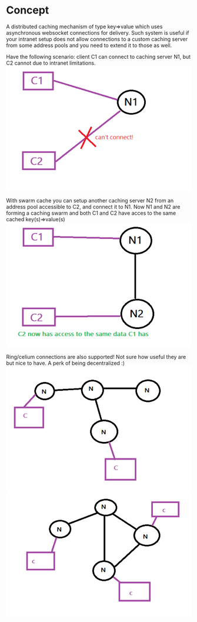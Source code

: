 # Concept
A distributed caching mechanism of type key=>value which uses asynchronous websocket connections for delivery. Such system is useful if your intranet setup does not allow connections to a custom caching server from some address pools and you need to extend it to those as well.

Have the following scenario: client C1 can connect to caching server N1, but C2 cannot due to intranet limitations.
![alt text](https://github.com/swarm-cache/readme/blob/main/ss/1.png?raw=true)

With swarm cache you can setup another caching server N2 from an address pool accessible to C2, and connect it to N1. Now N1 and N2 are forming a caching swarm and both C1 and C2 have acces to the same cached key(s)=>value(s)
![alt text](https://github.com/swarm-cache/readme/blob/main/ss/2.png?raw=true)

Ring/celium connections are also supported! Not sure how useful they are but nice to have. A perk of being decentralized :)
![alt text](https://github.com/swarm-cache/readme/blob/main/ss/3.png?raw=true)
![alt text](https://github.com/swarm-cache/readme/blob/main/ss/4.png?raw=true)

